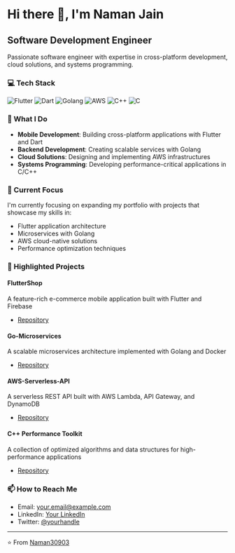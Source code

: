 # Hi there 👋, I'm Naman Jain

## Software Development Engineer

Passionate software engineer with expertise in cross-platform development, cloud solutions, and systems programming.

### 💻 Tech Stack

![Flutter](https://img.shields.io/badge/-Flutter-02569B?style=flat-square&logo=flutter&logoColor=white)
![Dart](https://img.shields.io/badge/-Dart-0175C2?style=flat-square&logo=dart&logoColor=white)
![Golang](https://img.shields.io/badge/-Golang-00ADD8?style=flat-square&logo=go&logoColor=white)
![AWS](https://img.shields.io/badge/-AWS-232F3E?style=flat-square&logo=amazon-aws&logoColor=white)
![C++](https://img.shields.io/badge/-C++-00599C?style=flat-square&logo=c%2B%2B&logoColor=white)
![C](https://img.shields.io/badge/-C-A8B9CC?style=flat-square&logo=c&logoColor=white)

### 🚀 What I Do

- **Mobile Development**: Building cross-platform applications with Flutter and Dart
- **Backend Development**: Creating scalable services with Golang
- **Cloud Solutions**: Designing and implementing AWS infrastructures
- **Systems Programming**: Developing performance-critical applications in C/C++

### 🔭 Current Focus

I'm currently focusing on expanding my portfolio with projects that showcase my skills in:
- Flutter application architecture
- Microservices with Golang
- AWS cloud-native solutions
- Performance optimization techniques

### 📂 Highlighted Projects

#### FlutterShop
A feature-rich e-commerce mobile application built with Flutter and Firebase
- [Repository](https://github.com/yourusername/fluttershop)

#### Go-Microservices
A scalable microservices architecture implemented with Golang and Docker
- [Repository](https://github.com/yourusername/go-microservices)

#### AWS-Serverless-API
A serverless REST API built with AWS Lambda, API Gateway, and DynamoDB
- [Repository](https://github.com/yourusername/aws-serverless-api)

#### C++ Performance Toolkit
A collection of optimized algorithms and data structures for high-performance applications
- [Repository](https://github.com/yourusername/cpp-performance-toolkit)

### 📫 How to Reach Me

- Email: your.email@example.com
- LinkedIn: [Your LinkedIn](https://www.linkedin.com/in/namanjain30903)
- Twitter: [@yourhandle](https://twitter.com/yourhandle)

---

⭐️ From [Naman30903](https://github.com/naman30903)
